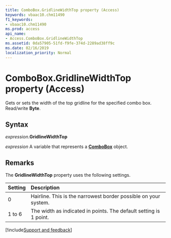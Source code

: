 ```yaml
---
title: ComboBox.GridlineWidthTop property (Access)
keywords: vbaac10.chm11490
f1_keywords:
- vbaac10.chm11490
ms.prod: access
api_name:
- Access.ComboBox.GridlineWidthTop
ms.assetid: 0da57905-51fd-f9fe-374d-2289ad38ff9c
ms.date: 02/16/2019
localization_priority: Normal
---
```



# ComboBox.GridlineWidthTop property (Access)

Gets or sets the width of the top gridline for the specified combo box. Read/write **Byte**.


## Syntax

_expression_.**GridlineWidthTop**

_expression_ A variable that represents a **[ComboBox](Access.ComboBox.md)** object.


## Remarks

The **GridlineWidthTop** property uses the following settings.

|Setting|Description|
|:-----|:-----|
|0| Hairline. This is the narrowest border possible on your system.|
|1 to 6|The width as indicated in points. The default setting is 1 point.|



[!include[Support and feedback](~/includes/feedback-boilerplate.md)]